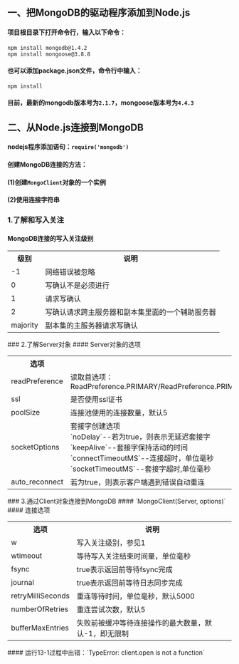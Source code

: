 ## 一、把MongoDB的驱动程序添加到Node.js
#### 项目根目录下打开命令行，输入以下命令：
`npm install mongodb@1.4.2`<br/>
`npm install mongoose@3.8.8`
#### 也可以添加package.json文件，命令行中输入：
`npm install`
#### 目前，最新的mongodb版本号为`2.1.7`，mongoose版本号为`4.4.3`
## 二、从Node.js连接到MongoDB
#### nodejs程序添加语句：`require('mongodb')`
#### 创建MongoDB连接的方法：
#### (1)创建`MongoClient`对象的一个实例
#### (2)使用连接字符串
### 1.了解和写入关注
#### MongoDB连接的写入关注级别
<table>
    <tr>
        <th>级别</th>
        <th>说明</th>
    </tr>
    <tr>
        <td>-1</td>
        <td>网络错误被忽略</td>
    </tr>
    <tr>
        <td>0</td>
        <td>写确认不是必须进行</td>
    </tr>
    <tr>
        <td>1</td>
        <td>请求写确认</td>
    </tr>
    <tr>
        <td>2</td>
        <td>写确认请求跨主服务器和副本集里面的一个辅助服务器</td>
    </tr>
    <tr>
        <td>majority</td>
        <td>副本集的主服务器请求写确认</td>
    </tr>
</table>
### 2.了解Server对象
#### Server对象的选项
<table>
    <tr>
        <th>选项</th>
        <th>说明</th>
    </tr>
    <tr>
        <td>readPreference</td>
        <td>读取首选项：ReadPreference.PRIMARY/ReadPreference.PRIMARY_PREFERRED/ReadPreference.SECONDARY/ReadPreference.SECONDARY_PREFERRED/ReadPreference.NEAREST</td>
    </tr>
    <tr>
        <td>ssl</td>
        <td>是否使用ssl证书</td>
    </tr>
    <tr>
        <td>poolSize</td>
        <td>连接池使用的连接数量，默认5</td>
    </tr>
    <tr>
        <td>socketOptions</td>
        <td>
            套接字创建选项<br/>
            `noDelay`--若为true，则表示无延迟套接字<br/>
            `keepAlive`--套接字保持活动的时间<br/>
            `connectTimeoutMS`--连接超时，单位毫秒<br/>
            `socketTimeoutMS`--套接字超时,单位毫秒
        </td>
    </tr>
    <tr>
        <td>auto_reconnect</td>
        <td>若为true，则表示客户端遇到错误自动重连</td>
    </tr>
</table>
### 3.通过Client对象连接到MongoDB
#### `MongoClient(Server, options)`
#### 连接选项
<table>
    <tr>
        <th>选项</th>
        <th>说明</th>
    </tr>
    <tr>
        <td>w</td>
        <td>写入关注级别，参见1</td>
    </tr>
    <tr>
        <td>wtimeout</td>
        <td>等待写入关注结束时间量，单位毫秒</td>
    </tr>
    <tr>
        <td>fsync</td>
        <td>true表示返回前等待fsync完成</td>
    </tr>
    <tr>
        <td>journal</td>
        <td>true表示返回前等待日志同步完成</td>
    </tr>
    <tr>
        <td>retryMilliSeconds</td>
        <td>重连等待时间，单位毫秒，默认5000</td>
    </tr>
    <tr>
        <td>numberOfRetries</td>
        <td>重连尝试次数，默认5</td>
    </tr>
    <tr>
        <td>bufferMaxEntries</td>
        <td>失败前被缓冲等待连接操作的最大数量，默认-1，即无限制</td>
    </tr>
</table>
#### 运行13-1过程中出错：`TypeError: client.open is not a function`
